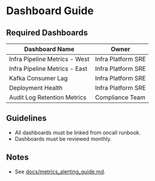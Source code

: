 # Dashboard Guide

## Required Dashboards

| Dashboard Name                  | Owner |
|---------------------------------|-------|
| Infra Pipeline Metrics - West   | Infra Platform SRE |
| Infra Pipeline Metrics - East   | Infra Platform SRE |
| Kafka Consumer Lag              | Infra Platform SRE |
| Deployment Health               | Infra Platform SRE |
| Audit Log Retention Metrics     | Compliance Team    |

## Guidelines

- All dashboards must be linked from oncall runbook.
- Dashboards must be reviewed monthly.

## Notes

- See [docs/metrics_alerting_guide.md](metrics_alerting_guide.md).